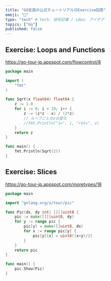 ```yaml
---
title: "GO言語の公式チュートリアルのExercise回答"
emoji: "💨"
type: "tech" # tech: 技術記事 / idea: アイデア
topics: ["Go"]
published: false
---
```



## Exercise: Loops and Functions
https://go-tour-jp.appspot.com/flowcontrol/8

```go
package main

import (
	"fmt"
)

func Sqrt(x float64) float64 {
	z := 1.0
	for i := 0; i < 10; i++ {
		z -= (z*z - x) / (2*z)
		// ループごとのzの変化
		//fmt.Println("i=", i, "ret=", z)
	}
	return z
}

func main() {
	fmt.Println(Sqrt(2))
}
```

## Exercise: Slices
https://go-tour-jp.appspot.com/moretypes/18
```go
package main

import "golang.org/x/tour/pic"

func Pic(dx, dy int) [][]uint8 {
    pic := make([][]uint8, dy)
    for y := range pic {
        pic[y] = make([]uint8, dx)
        for x := range pic[y] {
            pic[y][x] = uint8((x+y)/2)
        }
    }
    return pic
}

func main() {
	pic.Show(Pic)
}
```
